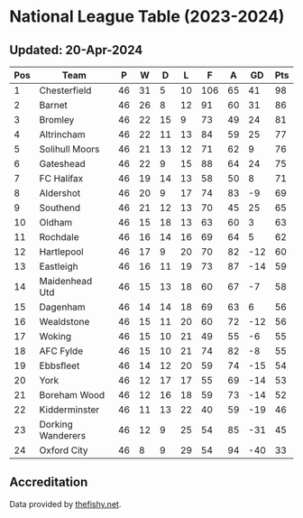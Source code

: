 # National League Table (2023-2024)
## Updated: 20-Apr-2024

| Pos | Team | P | W | D | L | F | A | GD | Pts |
| --- | --- | --- | --- | --- | --- | --- | --- | --- | --- |
| 1 | Chesterfield | 46 | 31 | 5 | 10 | 106 | 65 | 41 | 98 |
| 2 | Barnet | 46 | 26 | 8 | 12 | 91 | 60 | 31 | 86 |
| 3 | Bromley | 46 | 22 | 15 | 9 | 73 | 49 | 24 | 81 |
| 4 | Altrincham | 46 | 22 | 11 | 13 | 84 | 59 | 25 | 77 |
| 5 | Solihull Moors | 46 | 21 | 13 | 12 | 71 | 62 | 9 | 76 |
| 6 | Gateshead | 46 | 22 | 9 | 15 | 88 | 64 | 24 | 75 |
| 7 | FC Halifax | 46 | 19 | 14 | 13 | 58 | 50 | 8 | 71 |
| 8 | Aldershot | 46 | 20 | 9 | 17 | 74 | 83 | -9 | 69 |
| 9 | Southend | 46 | 21 | 12 | 13 | 70 | 45 | 25 | 65 |
| 10 | Oldham | 46 | 15 | 18 | 13 | 63 | 60 | 3 | 63 |
| 11 | Rochdale | 46 | 16 | 14 | 16 | 69 | 64 | 5 | 62 |
| 12 | Hartlepool | 46 | 17 | 9 | 20 | 70 | 82 | -12 | 60 |
| 13 | Eastleigh | 46 | 16 | 11 | 19 | 73 | 87 | -14 | 59 |
| 14 | Maidenhead Utd | 46 | 15 | 13 | 18 | 60 | 67 | -7 | 58 |
| 15 | Dagenham | 46 | 14 | 14 | 18 | 69 | 63 | 6 | 56 |
| 16 | Wealdstone | 46 | 15 | 11 | 20 | 60 | 72 | -12 | 56 |
| 17 | Woking | 46 | 15 | 10 | 21 | 49 | 55 | -6 | 55 |
| 18 | AFC Fylde | 46 | 15 | 10 | 21 | 74 | 82 | -8 | 55 |
| 19 | Ebbsfleet | 46 | 14 | 12 | 20 | 59 | 74 | -15 | 54 |
| 20 | York | 46 | 12 | 17 | 17 | 55 | 69 | -14 | 53 |
| 21 | Boreham Wood | 46 | 12 | 16 | 18 | 59 | 73 | -14 | 52 |
| 22 | Kidderminster | 46 | 11 | 13 | 22 | 40 | 59 | -19 | 46 |
| 23 | Dorking Wanderers | 46 | 12 | 9 | 25 | 54 | 85 | -31 | 45 |
| 24 | Oxford City | 46 | 8 | 9 | 29 | 54 | 94 | -40 | 33 |

## Accreditation 

Data provided by [thefishy.net](https://www.thefishy.net/).